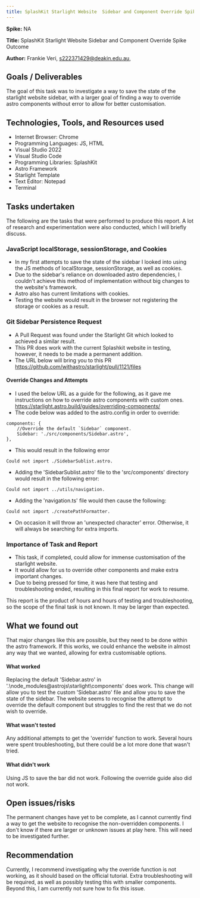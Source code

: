```yaml
---
title: SplashKit Starlight Website  Sidebar and Component Override Spike Outcome
---
```


**Spike:** NA

**Title:** SplashKit Starlight Website Sidebar and Component Override Spike Outcome

**Author:** Frankie Veri, s222371429@deakin.edu.au, 

## Goals / Deliverables

The goal of this task was to investigate a way to save the state of the starlight website sidebar,
with a larger goal of finding a way to override astro components without error to allow for better
customisation.

## Technologies, Tools, and Resources used

- Internet Browser: Chrome
- Programming Languages: JS, HTML
- Visual Studio 2022
- Visual Studio Code
- Programming Libraries: SplashKit
- Astro Framework
- Starlight Template
- Text Editor: Notepad
- Terminal

## Tasks undertaken

The following are the tasks that were performed to produce this report. A lot of 
research and experimentation were also conducted, which I will briefly discuss. 

### JavaScript localStorage, sessionStorage, and Cookies

- In my first attempts to save the state of the sidebar 
  I looked into using the JS methods of localStorage, sessionStorage,
 as well as cookies. 
- Due to the sidebar's reliance on downloaded astro dependencies, 
  I couldn't achieve this method of implementation without big changes 
  to the website's framework. 
- Astro also has current limitations with cookies. 
- Testing the website would result in the browser not registering the 
  storage or cookies as a result. 

### Git Sidebar Persistence  Request

- A Pull Request was found under the Starlight Git which looked to
  achieved a similar result. 
- This PR does work with the current Splashkit website in testing, 
  however, it needs to be made a permanent addition. 
- The URL below will bring you to this PR
  https://github.com/withastro/starlight/pull/1121/files

#### Override Changes and Attempts

- I used the below URL as a guide for the following, as it gave 
  me instructions  on how to override astro components with custom ones.
      https://starlight.astro.build/guides/overriding-components/
- The code below was added to the astro.config in order to override:
```
components: {
    //Override the default `Sidebar` component.
    Sidebar: './src/components/Sidebar.astro',
},
```
- This would result in the following error
```
Could not import ./SidebarSublist.astro.

```

- Adding the 'SidebarSublist.astro' file to the 'src/components' directory 
  would result in the following error:
```
Could not import ../utils/navigation.

```
- Adding the 'navigation.ts' file would then cause the following:
```
Could not import ./createPathFormatter.
```
- On occasion it will throw an 'unexpected character' error. Otherwise,
  it will always be searching for extra imports.

### Importance of Task and Report

- This task, if completed, could allow for immense customisation of the starlight
  website. 
- It would allow for us to override other components and make extra important changes.
- Due to being pressed for time, it was here that testing and troubleshooting ended, resulting
  in this final report for work to resume.   

This report is the product of hours and hours of testing and troubleshooting, so the scope of the final
task is not known. It may be larger than expected.

## What we found out

That major changes like this are possible, but they need to be done within the astro framework. If this works,
we could enhance the website in almost any way that we wanted, allowing for extra customisable options.  

#### What worked

Replacing the default 'Sidebar.astro' in '.\node_modules\@astrojs\starlight\components' does work.
This change will allow you to test the custom 'Sidebar.astro' file and allow you to save the state of the sidebar. 
The website seems to recognise the attempt to override the default component but struggles to find the rest
that we do not wish to override. 

#### What wasn't tested

Any additional attempts to get the 'override' function to work. Several hours were spent troubleshooting,
but there could be a lot more done that wasn't tried. 

#### What didn't work

Using JS to save the bar did not work. Following the override guide also did not work.

## Open issues/risks

The permanent changes have yet to be complete, as I cannot currently find a way to get the website
to recognise the non-overridden components. I don't know if there are larger or unknown issues at play
here. This will need to be investigated further. 

## Recommendation

Currently, I recommend investigating why the override function is not working, as it should based on
the official tutorial. Extra troubleshooting will be required, as well as possibly testing this with
smaller components. Beyond this, I am currently not sure how to fix this issue.
